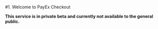 #1. Welcome to PayEx Checkout

**This service is in private beta and currently not available to the general public.**
